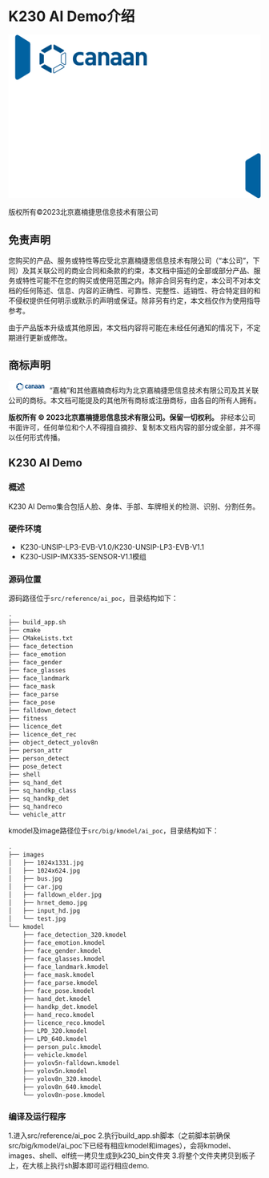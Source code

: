 # K230 AI Demo介绍

![cover](../tutorials/images/canaan-cover.png)

版权所有©2023北京嘉楠捷思信息技术有限公司

<div style="page-break-after:always"></div>

## 免责声明

您购买的产品、服务或特性等应受北京嘉楠捷思信息技术有限公司（“本公司”，下同）及其关联公司的商业合同和条款的约束，本文档中描述的全部或部分产品、服务或特性可能不在您的购买或使用范围之内。除非合同另有约定，本公司不对本文档的任何陈述、信息、内容的正确性、可靠性、完整性、适销性、符合特定目的和不侵权提供任何明示或默示的声明或保证。除非另有约定，本文档仅作为使用指导参考。

由于产品版本升级或其他原因，本文档内容将可能在未经任何通知的情况下，不定期进行更新或修改。

## 商标声明

![logo](../tutorials/images/logo.png)“嘉楠”和其他嘉楠商标均为北京嘉楠捷思信息技术有限公司及其关联公司的商标。本文档可能提及的其他所有商标或注册商标，由各自的所有人拥有。

**版权所有 © 2023北京嘉楠捷思信息技术有限公司。保留一切权利。**
非经本公司书面许可，任何单位和个人不得擅自摘抄、复制本文档内容的部分或全部，并不得以任何形式传播。

<div style="page-break-after:always"></div>

## K230 AI Demo

### 概述

K230 AI Demo集合包括人脸、身体、手部、车牌相关的检测、识别、分割任务。

### 硬件环境

- K230-UNSIP-LP3-EVB-V1.0/K230-UNSIP-LP3-EVB-V1.1
- K230-USIP-IMX335-SENSOR-V1.1模组

### 源码位置

源码路径位于`src/reference/ai_poc`，目录结构如下：

``` shell
.
├── build_app.sh
├── cmake
├── CMakeLists.txt
├── face_detection
├── face_emotion
├── face_gender
├── face_glasses
├── face_landmark
├── face_mask
├── face_parse
├── face_pose
├── falldown_detect
├── fitness
├── licence_det
├── licence_det_rec
├── object_detect_yolov8n
├── person_attr
├── person_detect
├── pose_detect
├── shell
├── sq_hand_det
├── sq_handkp_class
├── sq_handkp_det
├── sq_handreco
└── vehicle_attr
```

kmodel及image路径位于`src/big/kmodel/ai_poc`，目录结构如下：

``` shell
.
├── images
│   ├── 1024x1331.jpg
│   ├── 1024x624.jpg
│   ├── bus.jpg
│   ├── car.jpg
│   ├── falldown_elder.jpg
│   ├── hrnet_demo.jpg
│   ├── input_hd.jpg
│   └── test.jpg
└── kmodel
    ├── face_detection_320.kmodel
    ├── face_emotion.kmodel
    ├── face_gender.kmodel
    ├── face_glasses.kmodel
    ├── face_landmark.kmodel
    ├── face_mask.kmodel
    ├── face_parse.kmodel
    ├── face_pose.kmodel
    ├── hand_det.kmodel
    ├── handkp_det.kmodel
    ├── hand_reco.kmodel
    ├── licence_reco.kmodel
    ├── LPD_320.kmodel
    ├── LPD_640.kmodel
    ├── person_pulc.kmodel
    ├── vehicle.kmodel
    ├── yolov5n-falldown.kmodel
    ├── yolov5n.kmodel
    ├── yolov8n_320.kmodel
    ├── yolov8n_640.kmodel
    └── yolov8n-pose.kmodel
```

### 编译及运行程序

1.进入src/reference/ai_poc
2.执行build_app.sh脚本（之前脚本前确保src/big/kmodel/ai_poc下已经有相应kmodel和images），会将kmodel、images、shell、elf统一拷贝生成到k230_bin文件夹
3.将整个文件夹拷贝到板子上，在大核上执行sh脚本即可运行相应demo.
